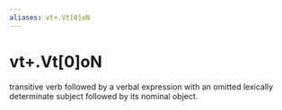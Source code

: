 ```yaml
---
aliases: vt+.Vt[0]oN
---
```

# vt+.Vt[0]oN

transitive verb followed by a verbal expression with an omitted lexically determinate subject followed by its nominal object.